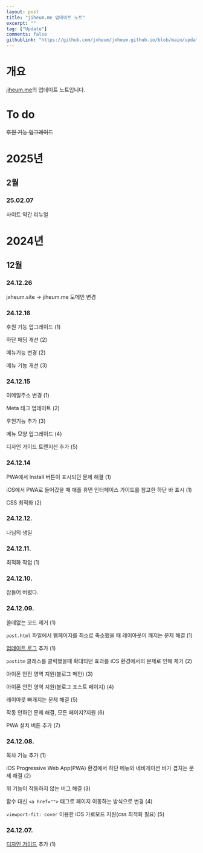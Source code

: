 ```yaml
---
layout: post
title: "jiheum.me 업데이트 노트"
excerpt: ""
tag: ["Update"]
comments: false
githublink: "https://github.com/jxheum/jxheum.github.io/blob/main/update/index.md"
---
```


# 개요
[jiheum.me](/)의 업데이트 노트입니다.

# To do

~~후원 기능 업그레이드~~

# 2025년

## 2월

### 25.02.07

사이트 약간 리뉴얼

# 2024년

## 12월

### 24.12.26

jxheum.site -> jiheum.me 도메인 변경

### 24.12.16

후원 기능 업그레이드 (1)

하단 패딩 개선 (2)

메뉴기능 변경 (2)

메뉴 기능 개선 (3)

### 24.12.15

이메일주소 변경 (1)

Meta 태그 업데이트 (2)

후원기능 추가 (3)

메뉴 모양 업그레이드 (4)

디자인 가이드 트랜지션 추가 (5)

### 24.12.14

PWA에서 Install 버튼이 표시되던 문제 해결 (1)

iOS에서 PWA로 들어갔을 때 애플 휴먼 인터페이스 가이드를 참고한 하단 바 표시 (1)

CSS 최적화 (2)

### 24.12.12.

나님의 생일

### 24.12.11.

최적화 작업 (1)

### 24.12.10.

잠들어 버렸다.

### 24.12.09.

쓸데없는 코드 제거 (1)

`post.html` 파일에서 웹페이지를 최소로 축소했을 때 레이아웃이 깨지는 문제 해결 (1)

[업데이트 로그](/update) 추가 (1)

`postitm` 클래스를 클릭했을때 확대되던 효과를 iOS 환경에서의 문제로 인해 제거 (2)

아이폰 안전 영역 지원(블로그 메인) (3)

아이폰 안전 영역 지원(블로그 포스트 페이지) (4)

레이아웃 빠개지는 문제 해결 (5)

작동 안하던 문제 해결, 모든 페이지?지원 (6)

PWA 설치 버튼 추가 (7)

### 24.12.08.

목차 기능 추가 (1)

iOS Progressive Web App(PWA) 환경에서 하단 메뉴와 네비게이션 바가 겹치는 문제 해결 (2) 

위 기능이 작동하지 않는 버그 해결 (3)

함수 대신 `<a href="">` 태그로 페이지 이동하는 방식으로 변경 (4)

`viewport-fit: cover` 이용한 iOS 가로모드 지원(css 최적화 필요) (5)

### 24.12.07.

[디자인 가이드](/design) 추가 (1)